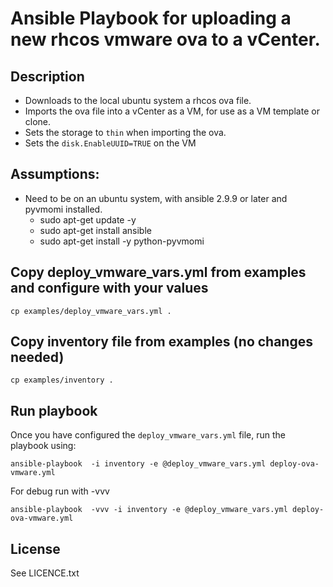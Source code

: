 # Ansible Playbook for uploading a new rhcos vmware ova to a vCenter.

## Description
 - Downloads to the local ubuntu system a rhcos ova file.
 - Imports the ova file into a vCenter as a VM, for use as a VM template or clone.
 - Sets the storage to `thin` when importing the ova.
 - Sets the `disk.EnableUUID=TRUE` on the VM

## Assumptions:
 - Need to be on an ubuntu system, with ansible 2.9.9 or later and pyvmomi installed.
   - sudo apt-get update -y
   - sudo apt-get install ansible
   - sudo apt-get install -y python-pyvmomi

## Copy deploy_vmware_vars.yml from examples and configure with your values

```
cp examples/deploy_vmware_vars.yml .
```

## Copy inventory file from examples (no changes needed)

```
cp examples/inventory .
```

## Run playbook


Once you have configured the `deploy_vmware_vars.yml` file, run the playbook using:

```
ansible-playbook  -i inventory -e @deploy_vmware_vars.yml deploy-ova-vmware.yml
```
For debug run with -vvv
```
ansible-playbook  -vvv -i inventory -e @deploy_vmware_vars.yml deploy-ova-vmware.yml
```

License
-------

See LICENCE.txt

